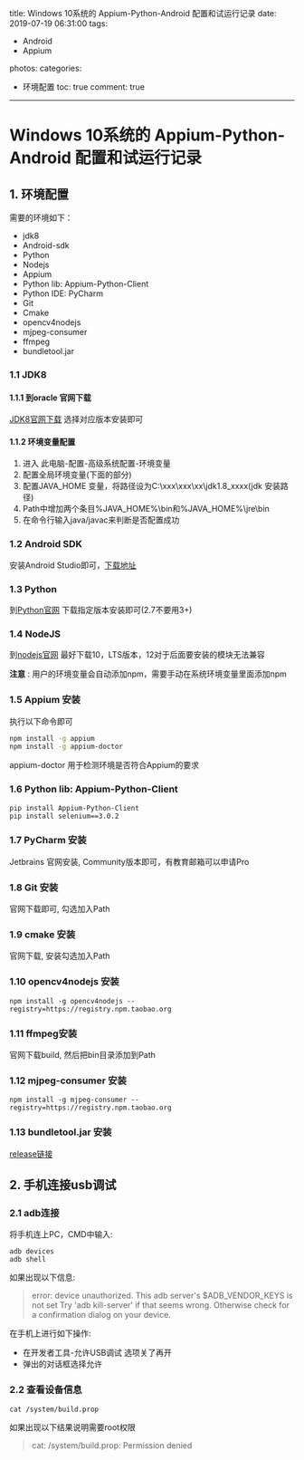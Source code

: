 title:  Windows 10系统的 Appium-Python-Android 配置和试运行记录
date: 2019-07-19 06:31:00
tags:
- Android
- Appium

photos:	
categories:
- 环境配置
toc: true
comment: true
---

# Windows 10系统的 Appium-Python-Android 配置和试运行记录

## 1. 环境配置
需要的环境如下： 
- jdk8
- Android-sdk
- Python
- Nodejs
- Appium
- Python lib: Appium-Python-Client
- Python IDE: PyCharm
- Git
- Cmake
- opencv4nodejs
- mjpeg-consumer
- ffmpeg
- bundletool.jar

### 1.1 JDK8
#### 1.1.1 到oracle 官网下载
[JDK8官网下载](https://www.oracle.com/technetwork/java/javase/downloads/jdk8-downloads-2133151.html)
选择对应版本安装即可

#### 1.1.2 环境变量配置
1. 进入 此电脑-配置-高级系统配置-环境变量
2. 配置全局环境变量(下面的部分)
3. 配置JAVA_HOME 变量，将路径设为C:\xxx\xxx\xx\jdk1.8_xxxx(jdk 安装路径)
4. Path中增加两个条目%JAVA_HOME%\bin和%JAVA_HOME%\jre\bin
5. 在命令行输入java/javac来判断是否配置成功

### 1.2 Android SDK
安装Android Studio即可，[下载地址](https://developer.android.com/studio/)

### 1.3 Python
到[Python官网](https://www.python.org/) 下载指定版本安装即可(2.7不要用3+)

### 1.4 NodeJS
到[nodejs官网](https://nodejs.org/en/download/) 
最好下载10，LTS版本，12对于后面要安装的模块无法兼容

**注意** : 用户的环境变量会自动添加npm，需要手动在系统环境变量里面添加npm

### 1.5 Appium 安装
执行以下命令即可

```bash
npm install -g appium
npm install -g appium-doctor
```
appium-doctor 用于检测环境是否符合Appium的要求

### 1.6 Python lib: Appium-Python-Client

```
pip install Appium-Python-Client
pip install selenium==3.0.2
```

### 1.7 PyCharm 安装

Jetbrains 官网安装, Community版本即可，有教育邮箱可以申请Pro

### 1.8 Git 安装
官网下载即可, 勾选加入Path

### 1.9 cmake 安装
官网下载, 安装勾选加入Path

### 1.10 opencv4nodejs 安装

```
npm install -g opencv4nodejs --registry=https://registry.npm.taobao.org
```

### 1.11 ffmpeg安装
官网下载build, 然后把bin目录添加到Path

### 1.12 mjpeg-consumer 安装

```
npm install -g mjpeg-consumer --registry=https://registry.npm.taobao.org
```

### 1.13 bundletool.jar 安装

[release链接](https://github.com/google/bundletool/releases)


## 2. 手机连接usb调试

### 2.1 adb连接
将手机连上PC，CMD中输入:   

```
adb devices
adb shell
```

如果出现以下信息:
> error: device unauthorized.
> This adb server's $ADB_VENDOR_KEYS is not set
> Try 'adb kill-server' if that seems wrong.
> Otherwise check for a confirmation dialog on your device.

在手机上进行如下操作:
- 在开发者工具-允许USB调试 选项关了再开
- 弹出的对话框选择允许

### 2.2 查看设备信息

```
cat /system/build.prop
```
如果出现以下结果说明需要root权限

> cat: /system/build.prop: Permission denied


